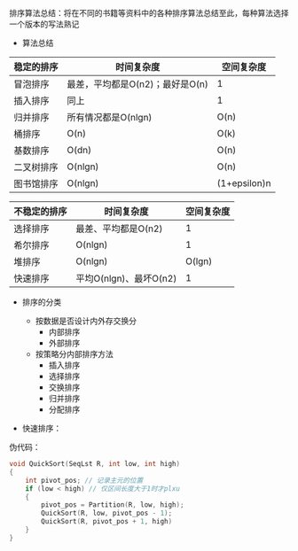 排序算法总结：将在不同的书籍等资料中的各种排序算法总结至此，每种算法选择一个版本的写法熟记

* 算法总结

稳定的排序      |     时间复杂度      |      空间复杂度
-----------|-------------|-------------
冒泡排序| 最差，平均都是O(n2)；最好是O(n)| 1
插入排序|同上|1
归并排序|所有情况都是O(nlgn)|O(n)
桶排序|O(n)|O(k)
基数排序|O(dn)|O(n)
二叉树排序|O(nlgn)|O(n)
图书馆排序|O(nlgn)|(1+epsilon)n

不稳定的排序|时间复杂度|空间复杂度
-----|----|----
选择排序|最差、平均都是O(n2)|1
希尔排序|O(nlgn)|1
堆排序|O(nlgn)|O(lgn)
快速排序|平均O(nlgn)、最坏O(n2)|1

* 排序的分类
  * 按数据是否设计内外存交换分
    * 内部排序
    * 外部排序
  * 按策略分内部排序方法
    * 插入排序
    * 选择排序
    * 交换排序
    * 归并排序
    * 分配排序

* 快速排序：

伪代码：
```C++
void QuickSort(SeqLst R, int low, int high)
{
    int pivot_pos; // 记录主元的位置
    if (low < high) // 仅区间长度大于1时才plxu
    {
        pivot_pos = Partition(R, low, high);
        QuickSort(R, low, pivot_pos - 1);
        QuickSort(R, pivot_pos + 1, high)
    }
}
```